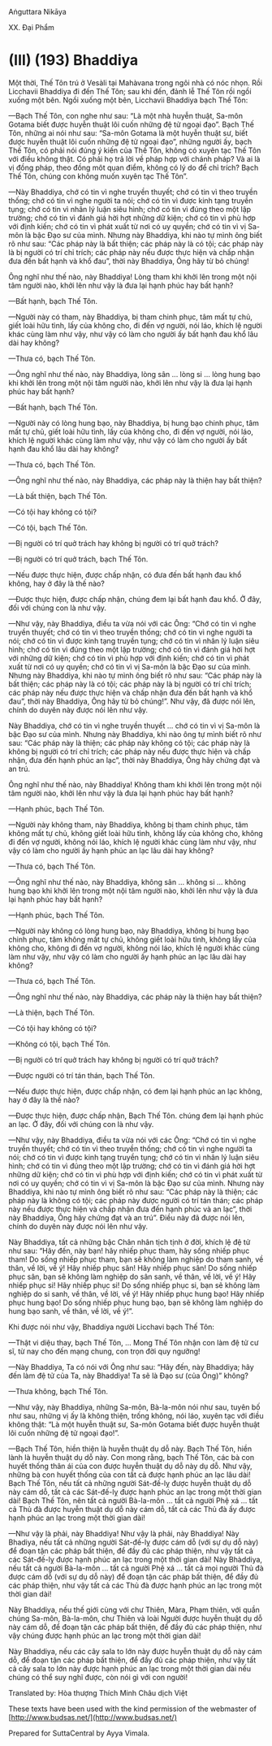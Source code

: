 Aṅguttara Nikāya

XX. Ðại Phẩm

# (III) (193) Bhaddiya

Một thời, Thế Tôn trú ở Vesàli tại Mahàvana trong ngôi nhà có nóc nhọn. Rồi Licchavii Bhaddiya đi đến Thế Tôn; sau khi đến, đảnh lễ Thế Tôn rồi ngồi xuống một bên. Ngồi xuống một bên, Licchavii Bhaddiya bạch Thế Tôn:

—Bạch Thế Tôn, con nghe như sau: “Là một nhà huyễn thuật, Sa-môn Gotama biết được huyễn thuật lôi cuốn những đệ tử ngoại đạo”. Bạch Thế Tôn, những ai nói như sau: “Sa-môn Gotama là một huyễn thuật sư, biết được huyễn thuật lôi cuốn những đệ tử ngoại đạo”, những người ấy, bạch Thế Tôn, có phải nói đúng ý kiến của Thế Tôn, không có xuyên tạc Thế Tôn với điều không thật. Có phải họ trả lời về pháp hợp với chánh pháp? Và ai là vị đồng pháp, theo đồng môt quan điểm, không có lý do để chỉ trích? Bạch Thế Tôn, chúng con không muốn xuyên tạc Thế Tôn”.

—Này Bhaddiya, chớ có tin vì nghe truyền thuyết; chớ có tin vì theo truyền thống; chớ có tin vì nghe người ta nói; chớ có tin vì được kinh tạng truyền tụng; chớ có tin vì nhân lý luận siêu hình; chớ có tin vì đúng theo một lập trường; chớ có tin vì đánh giá hời hợt những dữ kiện; chớ có tin vì phù hợp với định kiến; chớ có tin vì phát xuất từ nơi có uy quyền; chớ có tin vì vị Sa-môn là bậc Ðạo sư của mình. Nhưng này Bhaddiya, khi nào tự mình ông biết rõ như sau: “Các pháp này là bất thiện; các pháp này là có tội; các pháp này là bị người có trí chỉ trích; các pháp này nếu được thực hiện và chấp nhận đưa đến bất hạnh và khổ đau”, thời này Bhaddiya, Ông hãy từ bỏ chúng!

Ông nghĩ như thế nào, này Bhaddiya! Lòng tham khi khởi lên trong một nội tâm người nào, khởi lên như vậy là đưa lại hạnh phúc hay bất hạnh?

—Bất hạnh, bạch Thế Tôn.

—Người này có tham, này Bhaddiya, bị tham chinh phục, tâm mất tự chủ, giết loài hữu tình, lấy của không cho, đi đến vợ người, nói láo, khích lệ người khác cùng làm như vậy, như vậy có làm cho người ấy bất hạnh đau khổ lâu dài hay không?

—Thưa có, bạch Thế Tôn.

—Ông nghĩ như thế nào, này Bhaddiya, lòng sân ... lòng si ... lòng hung bạo khi khởi lên trong một nội tâm người nào, khởi lên như vậy là đưa lại hạnh phúc hay bất hạnh?

—Bất hạnh, bạch Thế Tôn.

—Người này có lòng hung bạo, này Bhaddiya, bị hung bạo chinh phục, tâm mất tự chủ, giết loài hữu tình, lấy của không cho, đi đến vợ người, nói láo, khích lệ người khác cùng làm như vậy, như vậy có làm cho người ấy bất hạnh đau khổ lâu dài hay không?

—Thưa có, bạch Thế Tôn.

—Ông nghĩ như thế nào, này Bhaddiya, các pháp này là thiện hay bất thiện?

—Là bất thiện, bạch Thế Tôn.

—Có tội hay không có tội?

—Có tội, bạch Thế Tôn.

—Bị người có trí quở trách hay không bị người có trí quở trách?

—Bị người có trí quở trách, bạch Thế Tôn.

—Nếu được thực hiện, được chấp nhận, có đưa đến bất hạnh đau khổ không, hay ở đây là thế nào?

—Ðược thực hiện, được chấp nhận, chúng đem lại bất hạnh đau khổ. Ở đây, đối với chúng con là như vậy.

—Như vậy, này Bhaddiya, điều ta vừa nói với các Ông: “Chớ có tin vì nghe truyền thuyết; chớ có tin vì theo truyền thống; chớ có tin vì nghe người ta nói; chớ có tin vì được kinh tạng truyền tụng; chớ có tin vì nhân lý luận siêu hình; chớ có tin vì đúng theo một lập trường; chớ có tin vì đánh giá hời hợt với những dữ kiện; chớ có tin vì phù hợp với định kiến; chớ có tin vì phát xuất từ nơi có uy quyền; chớ có tin vì vị Sa-môn là bậc Ðạo sư của mình. Nhưng này Bhaddiya, khi nào tự mình ông biết rõ như sau: “Các pháp này là bất thiện; các pháp này là có tội; các pháp này là bị người có trí chỉ trích; các pháp này nếu được thực hiện và chấp nhận đưa đến bất hạnh và khổ đau”, thời này Bhaddiya, Ông hãy từ bỏ chúng!”. Như vậy, đã được nói lên, chính do duyên này được nói lên như vậy.

Này Bhaddiya, chớ có tin vì nghe truyền thuyết ... chớ có tin vì vị Sa-môn là bậc Ðạo sư của mình. Nhưng này Bhaddiya, khi nào ông tự mình biết rõ như sau: “Các pháp này là thiện; các pháp này không có tội; các pháp này là không bị người có trí chỉ trích; các pháp này nếu được thực hiện và chấp nhận, đưa đến hạnh phúc an lạc”, thời này Bhaddiya, Ông hãy chứng đạt và an trú.

Ông nghĩ như thế nào, này Bhaddiya! Không tham khi khởi lên trong một nội tâm người nào, khởi lên như vậy là đưa lại hạnh phúc hay bất hạnh?

—Hạnh phúc, bạch Thế Tôn.

—Người này không tham, này Bhaddiya, không bị tham chinh phục, tâm không mất tự chủ, không giết loài hữu tình, không lấy của không cho, không đi đến vợ người, không nói láo, khích lệ người khác cùng làm như vậy, như vậy có làm cho người ấy hạnh phúc an lạc lâu dài hay không?

—Thưa có, bạch Thế Tôn.

—Ông nghĩ như thế nào, này Bhaddiya, không sân ... không si ... không hung bạo khi khởi lên trong một nội tâm người nào, khởi lên như vậy là đưa lại hạnh phúc hay bất hạnh?

—Hạnh phúc, bạch Thế Tôn.

—Người này không có lòng hung bạo, này Bhaddiya, không bị hung bạo chinh phục, tâm không mất tự chủ, không giết loài hữu tình, không lấy của không cho, không đi đến vợ người, không nói láo, khích lệ người khác cùng làm như vậy, như vậy có làm cho người ấy hạnh phúc an lạc lâu dài hay không?

—Thưa có, bạch Thế Tôn.

—Ông nghĩ như thế nào, này Bhaddiya, các pháp này là thiện hay bất thiện?

—Là thiện, bạch Thế Tôn.

—Có tội hay không có tội?

—Không có tội, bạch Thế Tôn.

—Bị người có trí quở trách hay không bị người có trí quở trách?

—Ðược người có trí tán thán, bạch Thế Tôn.

—Nếu được thực hiện, được chấp nhận, có đem lại hạnh phúc an lạc không, hay ở đây là thế nào?

—Ðược thực hiện, được chấp nhận, Bạch Thế Tôn. chúng đem lại hạnh phúc an lạc. Ở đây, đối với chúng con là như vậy.

—Như vậy, này Bhaddiya, điều ta vừa nói với các Ông: “Chớ có tin vì nghe truyền thuyết; chớ có tin vì theo truyền thống; chớ có tin vì nghe người ta nói; chớ có tin vì được kinh tạng truyền tụng; chớ có tin vì nhân lý luận siêu hình; chớ có tin vì đúng theo một lập trường; chớ có tin vì đánh giá hời hợt những dữ kiện; chớ có tin vì phù hợp với định kiến; chớ có tin vì phát xuất từ nơi có uy quyền; chớ có tin vì vị Sa-môn là bậc Ðạo sư của mình. Nhưng này Bhaddiya, khi nào tự mình ông biết rõ như sau: “Các pháp này là thiện; các pháp này là không có tội; các pháp này được người có trí tán thán; các pháp này nếu được thực hiện và chấp nhận đưa đến hạnh phúc và an lạc”, thời này Bhaddiya, Ông hãy chứng đạt và an trú”. Ðiều này đã được nói lên, chính do duyên này được nói lên như vậy.

Này Bhaddiya, tất cả những bậc Chân nhân tịch tịnh ở đời, khích lệ đệ tử như sau: “Hãy đến, này bạn! hãy nhiếp phục tham, hãy sống nhiếp phục tham! Do sống nhiếp phục tham, bạn sẽ không làm nghiệp do tham sanh, về thân, về lời, về ý! Hãy nhiếp phục sân! Hãy nhiếp phục sân! Do sống nhiếp phục sân, bạn sẽ không làm nghiệp do sân sanh, về thân, về lời, về ý! Hãy nhiếp phục si! Hãy nhiếp phục si! Do sống nhiếp phục si, bạn sẽ không làm nghiệp do si sanh, về thân, về lời, về ý! Hãy nhiếp phục hung bạo! Hãy nhiếp phục hung bạo! Do sống nhiếp phục hung bạo, bạn sẽ không làm nghiệp do hung bạo sanh, về thân, về lời, về ý!”.

Khi được nói như vậy, Bhaddiya người Licchavi bạch Thế Tôn:

—Thật vi diệu thay, bạch Thế Tôn, ... Mong Thế Tôn nhận con làm đệ tử cư sĩ, từ nay cho đến mạng chung, con trọn đời quy ngưỡng!

—Này Bhaddiya, Ta có nói với Ông như sau: “Hãy đến, này Bhaddiya; hãy đến làm đệ tử của Ta, này Bhaddiya! Ta sẽ là Ðạo sư (của Ông)” không?

—Thưa không, bạch Thế Tôn.

—Như vậy, này Bhaddiya, những Sa-môn, Bà-la-môn nói như sau, tuyên bố như sau, những vị ấy là không thiện, trống không, nói láo, xuyên tạc với điều không thật: “Là một huyễn thuật sư, Sa-môn Gotama biết được huyễn thuật lôi cuốn những đệ tử ngoại đạo!”.

—Bạch Thế Tôn, hiền thiện là huyễn thuật dụ dỗ này. Bạch Thế Tôn, hiền lành là huyễn thuật dụ dỗ này. Con mong rằng, bạch Thế Tôn, các bà con huyết thống thân ái của con được huyễn thuật dụ dỗ này dụ dỗ. Như vậy, những bà con huyết thống của con tất cả được hạnh phúc an lạc lâu dài! Bạch Thế Tôn, nếu tất cả những người Sát-đế-lỵ được huyễn thuật dụ dỗ này cám dỗ, tất cả các Sát-đế-lỵ được hạnh phúc an lạc trong một thời gian dài! Bạch Thế Tôn, nên tất cả người Bà-la-môn ... tất cả người Phệ xá ... tất cả Thủ đà được huyễn thuật dụ dỗ này cám dỗ, tất cả các Thủ đà ấy được hạnh phúc an lạc trong một thời gian dài!

—Như vậy là phải, này Bhaddiya! Như vậy là phải, này Bhaddiya! Này Bhadiya, nếu tất cả những người Sát-đế-lỵ được cám dỗ (với sự dụ dỗ này) để đoạn tận các pháp bất thiện, để đầy đủ các pháp thiện, như vậy tất cả các Sát-đế-lỵ được hạnh phúc an lạc trong một thời gian dài! Này Bhàddiya, nếu tất cả người Bà-la-môn ... tất cả người Phệ xá ... tất cả mọi người Thủ đà được cám dỗ (với sự dụ dỗ này) để đoạn tận các pháp bất thiện, để đầy đủ các pháp thiện, như vậy tất cả các Thủ đà được hạnh phúc an lạc trong một thời gian dài!

Này Bhaddiya, nếu thế giới cùng với chư Thiên, Màra, Phạm thiên, với quần chúng Sa-môn, Bà-la-môn, chư Thiên và loài Người được huyễn thuật dụ dỗ này cám dỗ, để đoạn tận các pháp bất thiện, để đầy đủ các pháp thiện, như vậy chúng được hạnh phúc an lạc trong một thời gian dài!

Này Bhaddiya, nếu các cây sala to lớn này được huyễn thuật dụ dỗ này cám dỗ, để đoạn tận các pháp bất thiện, để đầy đủ các pháp thiện, như vậy tất cả cây sala to lớn này được hạnh phúc an lạc trong một thời gian dài nếu chúng có thể suy nghĩ được, còn nói gì với con người!

Translated by: Hòa thượng Thích Minh Châu dịch Việt

These texts have been used with the kind permission of the webmaster of [http://www.budsas.net/](http://www.budsas.net/)

Prepared for SuttaCentral by Ayya Vimala.